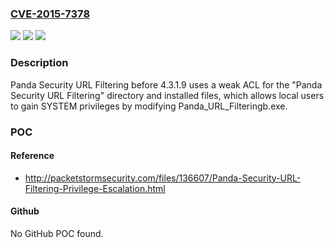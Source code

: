 ### [CVE-2015-7378](https://cve.mitre.org/cgi-bin/cvename.cgi?name=CVE-2015-7378)
![](https://img.shields.io/static/v1?label=Product&message=n%2Fa&color=blue)
![](https://img.shields.io/static/v1?label=Version&message=n%2Fa&color=blue)
![](https://img.shields.io/static/v1?label=Vulnerability&message=n%2Fa&color=brighgreen)

### Description

Panda Security URL Filtering before 4.3.1.9 uses a weak ACL for the "Panda Security URL Filtering" directory and installed files, which allows local users to gain SYSTEM privileges by modifying Panda_URL_Filteringb.exe.

### POC

#### Reference
- http://packetstormsecurity.com/files/136607/Panda-Security-URL-Filtering-Privilege-Escalation.html

#### Github
No GitHub POC found.

